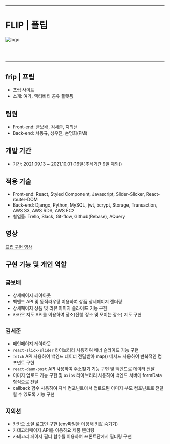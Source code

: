 ##

---

# FLIP | 플립

<img src='https://github.com/wecode-bootcamp-korea/24-2nd-FLIP-backend/blob/main/flip_log.png?raw=true' alt='logo'>

<br><br>

---

## frip | 프립

- [프립](https://www.frip.co.kr/) 사이트
- 소개: 여가, 액티비티 공유 플랫폼



## 팀원

- Front-end: 금보배, 김세준, 지의선
- Back-end: 서동규, 성우진, 손명희(PM)



## 개발 기간

- 기간: 2021.09.13 ~ 2021.10.01 (16일(추석기간 9일 제외))



## 적용 기술

- Front-end: React, Styled Component, Javascript, Slider-Slicker, React-router-DOM
- Back-end: Django, Python, MySQL, jwt, bcrypt, Storage, Transaction, AWS S3, AWS RDS, AWS EC2
- 협업툴: Trello, Slack, Git-flow, Github(Rebase), AQuery



## 영상

[프립 구현 영상](https://youtu.be/INw3JLtYq-o)



## 구현 기능 및 개인 역할


## `금보배`

- 상세페이지 레이아웃
- 백엔드 API 및 동적라우팅 이용하여 상품 상세페이지 렌더링
- 상세페이지 상품 및 리뷰 이미지 슬라이드 기능 구현
- 카카오 지도 API를 이용하여 장소(진행 장소 및 모이는 장소) 지도 구현

## `김세준`
- 메인페이지 레이아웃
- `react-slick-slider` 라이브러리 사용하여 배너 슬라이드 기능 구현
- `fetch` API 사용하여 백엔드 데이터 전달받아 map() 메서드 사용하여 반복적인 컴포넌트 구현
- `react-daum-post` API 사용하여 주소찾기 기능 구현 및 백엔드로 데이터 전달
- 이미지 업로드 기능 구현 및 `axios` 라이브러리 사용하여 백엔드 서버에 formData 형식으로 전달
- callback 함수 사용하여 자식 컴포넌트에서 업로드된 이미지 부모 컴포넌트로 전달될 수 있도록 기능 구현
  
## `지의선`
- 카카오 소셜 로그인 구현 (env파일을 이용해 키값 숨기기)
- 카테고리페이지 API를 이용하요 제품 렌더링
- 카테고리 페이지 필터 함수를 이용하여 프론트단에서 필터링 구현
